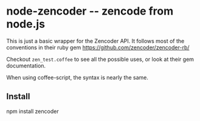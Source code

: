 # node-zencoder -- zencode from node.js

This is just a basic wrapper for the Zencoder API. It follows most of the conventions in their ruby gem https://github.com/zencoder/zencoder-rb/

Checkout `zen_test.coffee` to see all the possible uses, or look at their gem documentation.

When using coffee-script, the syntax is nearly the same.

## Install

  npm install zencoder